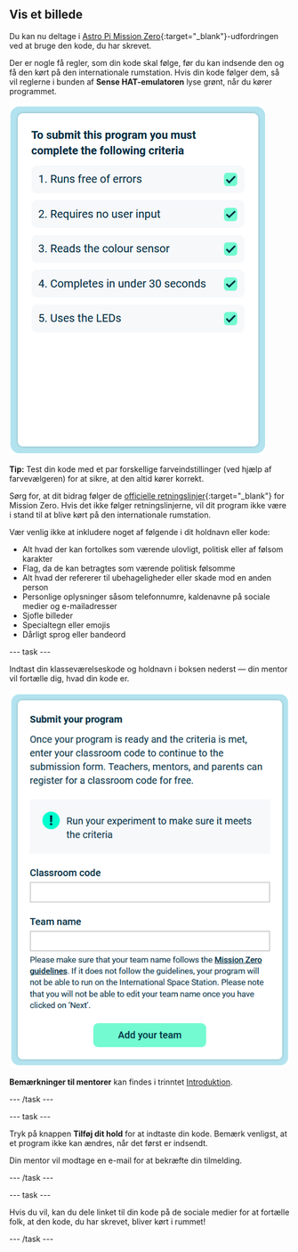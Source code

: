 ## Vis et billede

Du kan nu deltage i [Astro Pi Mission Zero](https://astro-pi.org/mission-zero){:target="_blank"}-udfordringen ved at bruge den kode, du har skrevet.

Der er nogle få regler, som din kode skal følge, før du kan indsende den og få den kørt på den internationale rumstation. Hvis din kode følger dem, så vil reglerne i bunden af **Sense HAT-emulatoren** lyse grønt, når du kører programmet.

![Mission Zero-siden, der viser kriterierne, kontrollerer for adgang.](images/rules.png)

**Tip:** Test din kode med et par forskellige farveindstillinger (ved hjælp af farvevælgeren) for at sikre, at den altid kører korrekt.

Sørg for, at dit bidrag følger de [officielle retningslinjer](https://astro-pi.org/mission-zero/guidelines){:target="_blank"} for Mission Zero. Hvis det ikke følger retningslinjerne, vil dit program ikke være i stand til at blive kørt på den internationale rumstation.

Vær venlig ikke at inkludere noget af følgende i dit holdnavn eller kode:

+ Alt hvad der kan fortolkes som værende ulovligt, politisk eller af følsom karakter
+ Flag, da de kan betragtes som værende politisk følsomme
+ Alt hvad der refererer til ubehageligheder eller skade mod en anden person
+ Personlige oplysninger såsom telefonnumre, kaldenavne på sociale medier og e-mailadresser
+ Sjofle billeder
+ Specialtegn eller emojis
+ Dårligt sprog eller bandeord

--- task ---

Indtast din klasseværelseskode og holdnavn i boksen nederst — din mentor vil fortælle dig, hvad din kode er.

![Formular til indsendelse af klasseværelseskode og holdnavn](images/submission.png)

**Bemærkninger til mentorer** kan findes i trinntet [Introduktion](https://projects.raspberrypi.org/da-DK/projects/astro-pi-mission-zero/0).

--- /task ---

--- task ---

Tryk på knappen **Tilføj dit hold** for at indtaste din kode. Bemærk venligst, at et program ikke kan ændres, når det først er indsendt.

Din mentor vil modtage en e-mail for at bekræfte din tilmelding.

--- /task ---

--- task ---

Hvis du vil, kan du dele linket til din kode på de sociale medier for at fortælle folk, at den kode, du har skrevet, bliver kørt i rummet!

--- /task ---
